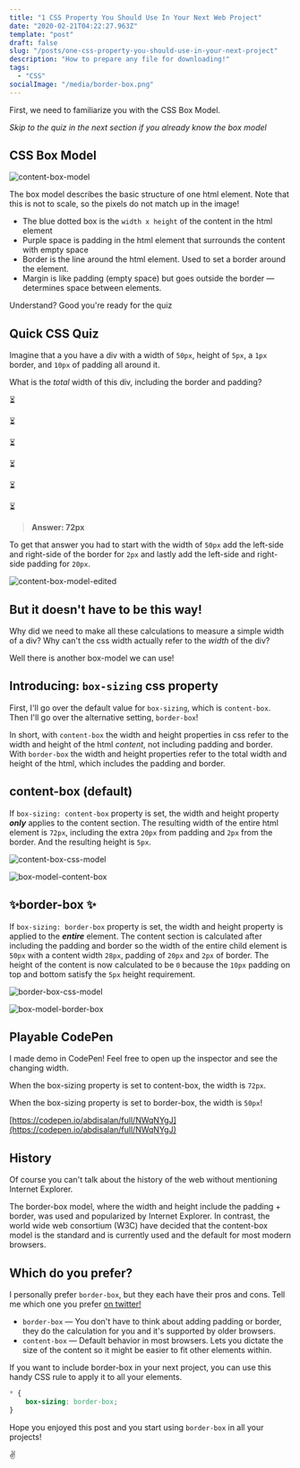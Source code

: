 ```yaml
---
title: "1 CSS Property You Should Use In Your Next Web Project"
date: "2020-02-21T04:22:27.963Z"
template: "post"
draft: false
slug: "/posts/one-css-property-you-should-use-in-your-next-project"
description: "How to prepare any file for downloading!"
tags:
  - "CSS"
socialImage: "/media/border-box.png"
---
```


First, we need to familiarize you with the CSS Box Model.

*Skip to the quiz in the next section if you already know the box model*

## CSS Box Model

![content-box-model](media/content-box.png)

The box model describes the basic structure of one html element. Note that this is not to scale, so the pixels do not match up in the image! 

- The blue dotted box is the `width x height` of the content in the html element
- Purple space is padding in the html element that surrounds the content with empty space
- Border is the line around the html element. Used to set a border around the element.
- Margin is like padding (empty space) but goes outside the border — determines space between elements.

Understand? Good you're ready for the quiz

## Quick CSS Quiz

Imagine that a you have a div with a width of `50px`, height of `5px`, a `1px` border, and `10px` of padding all around it.

What is the *total* width of this div, including the border and padding?

⏳

⏳

⏳

⏳

⏳

⏳

> **Answer: 72px**

To get that answer you had to start with the width of `50px` add the left-side and right-side of the border for `2px` and lastly add the left-side and right-side padding for `20px`.

![content-box-model-edited](media/content-box-edited.png)

## But it doesn't have to be this way!

Why did we need to make all these calculations to measure a simple width of a div? Why can't the css width actually refer to the *width* of the div?

Well there is another box-model we can use!

## Introducing: `box-sizing` css property

First, I'll go over the default value for `box-sizing`, which is `content-box`. Then I'll go over the alternative setting, `border-box`!

In short, with `content-box` the width and height properties in css refer to the width and height of the html *content*, not including padding and border.
With `border-box` the width and height properties refer to the total width and height of the html, which includes the padding and border. 

## content-box (default)

If `box-sizing: content-box` property is set, the width and height property ***only*** applies to the content section. The resulting width of the entire html element is `72px`, including the extra `20px` from padding and `2px` from the border. And the resulting height is `5px`.

![content-box-css-model](media/content-box.png)

![box-model-content-box](media/box_model_content.png)

## ✨border-box ✨

If `box-sizing: border-box` property is set, the width and height property is applied to the ***entire*** element. The content section is calculated after including the padding and border so the width of the entire child element is `50px` with a content width `28px`, padding of `20px` and `2px` of border. The height of the content is now calculated to be `0` because the `10px` padding on top and bottom satisfy the `5px` height requirement.

![border-box-css-model](media/border-box.png)

![box-model-border-box](media/box_model_border.png)

## Playable CodePen

I made demo in CodePen! Feel free to open up the inspector and see the changing width.

When the box-sizing property is set to content-box, the width is `72px`.

When the box-sizing property is set to border-box, the width is `50px`!

[https://codepen.io/abdisalan/full/NWqNYgJ](https://codepen.io/abdisalan/full/NWqNYgJ)

## History

Of course you can't talk about the history of the web without mentioning Internet Explorer.

The border-box model, where the width and height include the padding + border, was used and popularized by Internet Explorer. In contrast, the world wide web consortium (W3C) have decided that the content-box model is the standard and is currently used and the default for most modern browsers.

## Which do you prefer?

I personally prefer `border-box`, but they each have their pros and cons. Tell me which one you prefer [on twitter!](https://twitter.com/abdisalan_js)

- `border-box` — You don't have to think about adding padding or border, they do the calculation for you and it's supported by older browsers.
- `content-box` — Default behavior in most browsers. Lets you dictate the size of the content so it might be easier to fit other elements within.

If you want to include border-box in your next project, you can use this handy CSS rule to apply it to all your elements.

```css
* {
    box-sizing: border-box;
}
```

Hope you enjoyed this post and you start using `border-box` in all your projects!

✌️